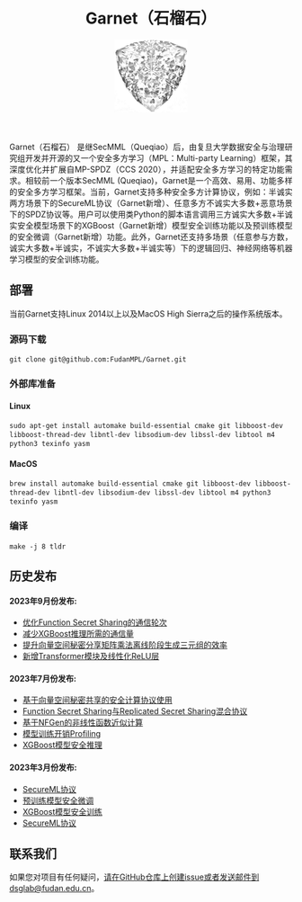 # <center> Garnet（石榴石） 
<div align=center><img width = '130' height ='130' src="fig/Garnet.jpeg"/></div>
<br><br>

<p align="justify">Garnet（石榴石） 是继SecMML（Queqiao）后，由复旦大学数据安全与治理研究组开发并开源的又一个安全多方学习（MPL：Multi-party Learning）框架，其深度优化并扩展自MP-SPDZ（CCS 2020），并适配安全多方学习的特定功能需求。相较前一个版本SecMML (Queqiao)，Garnet是一个高效、易用、功能多样的安全多方学习框架。当前，Garnet支持多种安全多方计算协议，例如：半诚实两方场景下的SecureML协议（Garnet新增）、任意多方不诚实大多数+恶意场景下的SPDZ协议等。用户可以使用类Python的脚本语言调用三方诚实大多数+半诚实安全模型场景下的XGBoost（Garnet新增）模型安全训练功能以及预训练模型的安全微调（Garnet新增）功能。此外，Garnet还支持多场景（任意参与方数，诚实大多数+半诚实，不诚实大多数+半诚实等）下的逻辑回归、神经网络等机器学习模型的安全训练功能。</p>


## 部署
当前Garnet支持Linux 2014以上以及MacOS  High Sierra之后的操作系统版本。

### 源码下载
```
git clone git@github.com:FudanMPL/Garnet.git
```

### 外部库准备

#### Linux
```
sudo apt-get install automake build-essential cmake git libboost-dev libboost-thread-dev libntl-dev libsodium-dev libssl-dev libtool m4 python3 texinfo yasm
```

#### MacOS

```
brew install automake build-essential cmake git libboost-dev libboost-thread-dev libntl-dev libsodium-dev libssl-dev libtool m4 python3 texinfo yasm
```

### 编译

```
make -j 8 tldr
```

## 历史发布

#### 2023年9月份发布: 

* [优化Function Secret Sharing的通信轮次](./docs/fss.md])
* [减少XGBoost推理所需的通信量](./docs/xgboost-inference.md])
* [提升向量空间秘密分享矩阵乘法离线阶段生成三元组的效率](./docs/vss.md])
* [新增Transformer模块及线性化ReLU层](./docs/transformer.md])





#### 2023年7月份发布: 

* [基于向量空间秘密共享的安全计算协议使用](./docs/vss.md])
* [Function Secret Sharing与Replicated Secret Sharing混合协议](./docs/fss.md])
* [基于NFGen的非线性函数近似计算](./docs/nfgen.md])
* [模型训练开销Profiling](./docs/profiling.md])
* [XGBoost模型安全推理](./docs/xgboost-inference.md])




#### 2023年3月份发布: 

* [SecureML协议](./docs/secureML.md])
* [预训练模型安全微调](./docs/pretrain.md])
* [XGBoost模型安全训练](./docs/xgboost-training.md])
* [SecureML协议](./docs/secureML.md])







## 联系我们
如果您对项目有任何疑问，请在GitHub仓库上创建issue或者发送邮件到dsglab@fudan.edu.cn。
